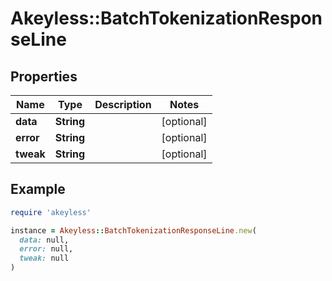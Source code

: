 # Akeyless::BatchTokenizationResponseLine

## Properties

| Name | Type | Description | Notes |
| ---- | ---- | ----------- | ----- |
| **data** | **String** |  | [optional] |
| **error** | **String** |  | [optional] |
| **tweak** | **String** |  | [optional] |

## Example

```ruby
require 'akeyless'

instance = Akeyless::BatchTokenizationResponseLine.new(
  data: null,
  error: null,
  tweak: null
)
```

